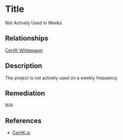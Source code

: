 # Title 
Not Actively Used in Weeks

## Relationships 
[CertiK Whitepaper](https://certik.foundation/whitepaper)

## Description 
The project is not actively used on a weekly frequency.

## Remediation
N/A

## References 
* [CertiK.io](https://certik.io)
